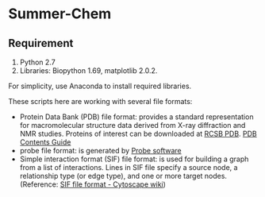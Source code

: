 # Summer-Chem

## Requirement

1. Python 2.7
2. Libraries: Biopython 1.69, matplotlib 2.0.2.

For simplicity, use Anaconda to install required libraries.

These scripts here are working with several file formats: 

- Protein Data Bank (PDB) file format: provides a standard representation for macromolecular structure data derived from X-ray diffraction and NMR studies. Proteins of interest can be downloaded at [RCSB PDB](https://www.rcsb.org/pdb/home/home.do). [PDB Contents Guide](ftp://ftp.wwpdb.org/pub/pdb/doc/format_descriptions/Format_v33_Letter.pdf)
- probe file format: is generated by [Probe software](http://kinemage.biochem.duke.edu/software/probe.php) 
- Simple interaction format (SIF) file format: is used for building a graph from a list of interactions. Lines in SIF file specify a source node, a relationship type (or edge type), and one or more target nodes. (Reference: [SIF file format - Cytoscape wiki](http://wiki.cytoscape.org/Cytoscape_User_Manual/Network_Formats))
